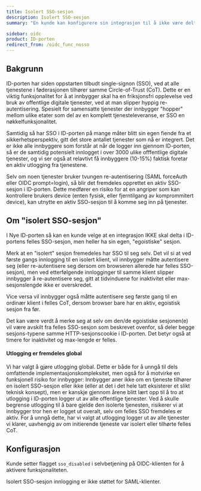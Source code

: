 ```yaml
---
title: Isolert SSO-sesjon
description: Isolert SSO-sesjon
summary: "En kunde kan konfigurere sin integrasjon til å ikke være deltager i ID-portens Circle-of-Trust."

sidebar: oidc
product: ID-porten
redirect_from: /oidc_func_nosso
---
```


## Bakgrunn

ID-porten har siden oppstarten tilbudt single-signon (SSO), ved at alle tjenestene i føderasjonen tilhører samme Circle-of-Trust (CoT). Dette er en viktig funksjonalitet for å at innbygger skal ha en friksjonsfri opplevelse ved bruk av offentlige digitale tjenester, ved at man slipper hyppig re-autentisering.  Spesielt for samensatte tjenester der innbygger "hopper" mellom ulike etater som del av en komplett tjenesteleveranse, er SSO en nøkkelfunksjonalitet.

Samtidig så har SSO i ID-porten på mange måter blitt sin egen fiende fra et sikkerhetsperspektiv, gitt det store antallet tjenester som nå er integrert. Det er ikke alle innbyggere som forstår at når de logger inn gjennom ID-porten, så er de samtidig potensielt innlogget i over 3000 ulike offfentlige digitale tjenester, og vi ser også at relavtivt få innbyggere (10-15%) faktisk foretar en aktiv utlogging fra tjenestene.  

Selv om noen tjenester bruker tvungen re-autentisering (SAML forceAuth eller OIDC prompt=login), så blir det fremdeles opprettet en aktiv SSO-sesjon i ID-porten. Dette medfører en risiko for at en angriper som kan kontrollere brukers device (enten fysisk, eller fjerntilgang av komprommitert device), kan utnytte en aktiv SSO-sesjon til å komme seg inn på tjenester.



## Om "isolert SSO-sesjon" 

I Nye ID-porten så kan en kunde velge at en integrasjon IKKE skal delta i ID-portens felles SSO-sesjon, men heller ha sin egen, "egoistiske" sesjon.

Merk at en "isolert" sesjon fremedeles har SSO til seg selv.  Det vil si at ved første gangs innlogging til en isolert klient, vil innbygger måtte autentisere seg (eller re-autentisere seg dersom om browseren allerede har felles SSO-sesjon), men ved etterfølgende innlogginger til samme klient slipper innbygger å re-autentisere seg, gitt at tidvinduene for inaktivitet eller max-sesjonslengde ikke er overskredet.

Vice versa vil innbygger også måtte autentisere seg første gang til en ordinær klient i felles CoT, dersom browser bare har en aktiv, egoistisk sesjon fra før.

Det kan være verdt å merke seg at selv om den/de egoistiske sesjonen(e) vil være avskilt fra felles SSO-sesjon som beskrevet ovenfor,  så deler begge sesjons-typene samme HTTP-sesjonscookie i ID-porten.  Det betyr også at timere for inaktivitet og max-lengde er felles.

#### Utlogging er fremdeles global

Vi har valgt å gjøre utlogging global.   Dette er både for å unngå til dels omfattende implementasjonskompleksitet, men også for å motvirke en funksjonell risiko for innbygger:  Innbygger aner ikke om en tjeneste tilhører en isolert SSO-sesjon  eller ikke (eller at det i det hele tatt eksisterer et slikt teknisk konsept), men er kanskje gjennom årene blitt lært opp til å tro at utlogging i ID-porten logger ut av alle offentlige tjenester.  Ved å skulle begrense utlogging til å bare gjelde den isolerte tjenesten, risikerer vi at innbygger tror hen er logget ut overalt, selv om felles SSO fremdeles er aktiv.   For å unngå dette, har vi valgt at utlogging logger ut av alle tjenester vi klarer, uavhengig av om initierende tjeneste var isolert eller tilhørte felles CoT.


## Konfigurasjon

Kunde setter flagget `sso_disabled` i selvbetjening på OIDC-klienten for å aktivere funksjonaliteten.

Isolert SSO-sesjon innlogging er ikke støttet for SAML-klienter.
